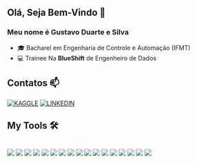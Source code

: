 ## Olá, Seja Bem-Vindo 👋
### Meu nome é Gustavo Duarte e Silva

- :mortar_board: Bacharel em Engenharia de Controle e Automação (IFMT)
- :computer: Trainee Na **BlueShift** de Engenheiro de Dados


## Contatos 📫

[![KAGGLE](https://img.shields.io/badge/Kaggle-20BEFF?style=for-the-badge&logo=Kaggle&logoColor=white)](https://www.kaggle.com/gustavoduarteesilva)
[![LINKEDIN](https://img.shields.io/badge/LinkedIn-0077B5?style=for-the-badge&logo=linkedin&logoColor=white)](https://www.linkedin.com/in/gustavo-duarte-b6b27a126/)

## My Tools 🛠️

<div style='display' :inline_block"> <br>
<img aligh="center" src="https://img.shields.io/badge/Python-3776AB?style=for-the-badge&logo=python&logoColor=white" />
<img aligh="center" src="https://img.shields.io/badge/microsoft%20azure-0089D6?style=for-the-badge&logo=microsoft-azure&logoColor=white" />
<img aligh="center" src="https://img.shields.io/badge/Numpy-777BB4?style=for-the-badge&logo=numpy&logoColor=white" />
<img aligh="center" src="https://camo.githubusercontent.com/98f0c72d8d073522308f1fac19e44f81fa57dfdfc73cb7c91666a6823039bf08/68747470733a2f2f696d672e736869656c64732e696f2f62616467652f536e6f77666c616b652d3335616564643f7374796c653d666f722d7468652d6261646765266c6f676f3d736e6f77666c616b65266c6f676f436f6c6f723d626c7565" />
<img aligh="center" src="https://img.shields.io/badge/Pandas-2C2D72?style=for-the-badge&logo=pandas&logoColor=white" />
<img aligh="center" src="https://img.shields.io/badge/MySQL-005C84?style=for-the-badge&logo=mysql&logoColor=white" />
<img aligh="center" src="https://img.shields.io/badge/SQLite-07405E?style=for-the-badge&logo=sqlite&logoColor=white" />
<img aligh="center" src="https://img.shields.io/badge/Jupyter-F37626.svg?&style=for-the-badge&logo=Jupyter&logoColor=white" />                       
<img aligh="center" src="https://img.shields.io/badge/Colab-F9AB00?style=for-the-badge&logo=googlecolab&color=525252" />
<img aligh="center" src="https://img.shields.io/badge/Databricks-FF3621?style=for-the-badge&logo=Databricks&logoColor=white" />
<img aligh="center" src="https://img.shields.io/badge/Apache_Spark-FFFFFF?style=for-the-badge&logo=apachespark&logoColor=#E35A16" />
<img aligh="center" src="https://img.shields.io/badge/Microsoft_Excel-217346?style=for-the-badge&logo=microsoft-excel&logoColor=white" />
<img aligh="center" src="https://img.shields.io/badge/PowerBI-F2C811?style=for-the-badge&logo=Power%20BI&logoColor=white" />
<img aligh="center" src="https://img.shields.io/badge/Plotly-239120?style=for-the-badge&logo=plotly&logoColor=white" />
<img aligh="center" src="https://img.shields.io/badge/Streamlit-FF4B4B?style=for-the-badge&logo=Streamlit&logoColor=white" />
<img aligh="center" src="https://img.shields.io/badge/Microsoft%20SQL%20Server-CC2927?style=for-the-badge&logo=microsoft%20sql%20server&logoColor=white" />
<img aligh="center" src="https://img.shields.io/badge/Overleaf-47A141?style=for-the-badge&logo=Overleaf&logoColor=white" />
</div>


